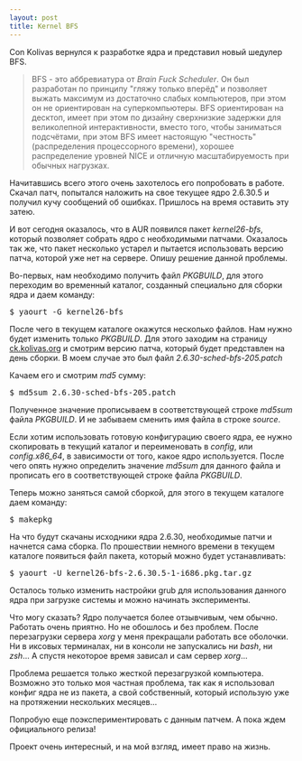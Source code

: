 ```yaml
--- 
layout: post
title: Kernel BFS
---
```

Con Kolivas вернулся к разработке ядра и представил новый шедулер BFS.
<blockquote>BFS - это аббревиатура от <em>Brain Fuck Scheduler</em>. Он был разработан по принципу "гляжу только вперёд" и позволяет выжать максимум из достаточно слабых компьютеров, при этом он не ориентирован на суперкомпьютеры. BFS ориентирован на десктоп, имеет при этом по дизайну сверхнизкие задержки для великолепной интерактивности, вместо того, чтобы заниматься подсчётами, при этом BFS имеет настоящую "честность" (распределения процессорного времени), хорошее распределение уровней NICE и отличную масштабируемость при обычных нагрузках.</blockquote>
Начитавшись всего этого очень захотелось его попробовать в работе. Скачал патч, попытался наложить на свое текущее ядро 2.6.30.5 и получил кучу сообщений об ошибках. Пришлось на время оставить эту затею.

И вот сегодня оказалось, что в AUR появился пакет <em>kernel26-bfs</em>, который позволяет собрать ядро с необходимыми патчами. Оказалось так же, что пакет несколько устарел и пытается использовать версию патча, которой уже нет на сервере. Опишу решение данной проблемы.
<!--more-->
Во-первых, нам необходимо получить файл <em>PKGBUILD</em>, для этого переходим во временный каталог, созданный специально для сборки ядра и даем команду:
<pre>$ yaourt -G kernel26-bfs</pre>

После чего в текущем каталоге окажутся несколько файлов. Нам нужно будет изменить только <em>PKGBUILD</em>. Для этого заходим на страницу <a href="http://ck.kolivas.org/patches/bfs/">ck.kolivas.org</a> и смотрим версию патча, который будет представлен на день сборки. В моем случае это был файл <em>2.6.30-sched-bfs-205.patch</em>

Качаем его и смотрим <em>md5</em> сумму:
<pre>$ md5sum 2.6.30-sched-bfs-205.patch</pre>

Полученное значение прописываем в соответствующей строке <em>md5sum</em> файла <em>PKGBUILD</em>. И не забываем сменить имя файла в строке <em>source</em>.

Если хотим использовать готовую конфигурацию своего ядра, ее нужно скопировать в текущий каталог и переименовать в <em>config</em>, или <em>config.x86_64</em>, в зависимости от того, какое ядро используется. После чего опять нужно определить значение <em>md5sum</em> для данного файла и прописать его в соответствующей строке файла <em>PKGBUILD</em>.

Теперь можно заняться самой сборкой, для этого в текущем каталоге даем команду:
<pre>$ makepkg</pre>

На что будут скачаны исходники ядра 2.6.30, необходимые патчи и начнется сама сборка. По прошествии немного времени в текущем каталоге появиться файл пакета, который можно будет устанавливать:
<pre>$ yaourt -U kernel26-bfs-2.6.30.5-1-i686.pkg.tar.gz</pre>

Осталось только изменить настройки grub для использования данного ядра при загрузке системы и можно начинать эксперименты.

Что могу сказать? Ядро получается более отзывчивым, чем обычно. Работать очень приятно. Но не обошлось и без проблем. После перезагрузки сервера <em>xorg</em> у меня прекращали работать все оболочки. Ни в иксовых терминалах, ни в консоли не запускались ни <em>bash</em>, ни <em>zsh</em>... А спустя некоторое время зависал и сам сервер <em>xorg</em>...

Проблема решается только жесткой перезагрузкой компьютера. Возможно это только моя частная проблема, так как я использовал конфиг ядра не из пакета, а свой собственный, который использую уже на протяжении нескольких месяцев...

Попробую еще поэкспериментировать с данным патчем. А пока ждем официального релиза!

Проект очень интересный, и на мой взгляд, имеет право на жизнь.
